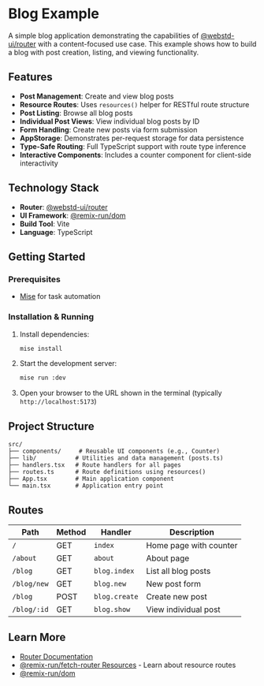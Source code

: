 # Blog Example

A simple blog application demonstrating the capabilities of [@webstd-ui/router](../../packages/router) with a content-focused use case. This example shows how to build a blog with post creation, listing, and viewing functionality.

## Features

- **Post Management**: Create and view blog posts
- **Resource Routes**: Uses `resources()` helper for RESTful route structure
- **Post Listing**: Browse all blog posts
- **Individual Post Views**: View individual blog posts by ID
- **Form Handling**: Create new posts via form submission
- **AppStorage**: Demonstrates per-request storage for data persistence
- **Type-Safe Routing**: Full TypeScript support with route type inference
- **Interactive Components**: Includes a counter component for client-side interactivity

## Technology Stack

- **Router**: [@webstd-ui/router](../../packages/router)
- **UI Framework**: [@remix-run/dom](https://www.npmjs.com/package/@remix-run/dom)
- **Build Tool**: Vite
- **Language**: TypeScript

## Getting Started

### Prerequisites

- [Mise](https://mise.jdx.dev/) for task automation

### Installation & Running

1. Install dependencies:
   ```sh
   mise install
   ```

2. Start the development server:
   ```sh
   mise run :dev
   ```

3. Open your browser to the URL shown in the terminal (typically `http://localhost:5173`)

## Project Structure

```
src/
├── components/     # Reusable UI components (e.g., Counter)
├── lib/           # Utilities and data management (posts.ts)
├── handlers.tsx   # Route handlers for all pages
├── routes.ts      # Route definitions using resources()
├── App.tsx        # Main application component
└── main.tsx       # Application entry point
```

## Routes

| Path | Method | Handler | Description |
|------|--------|---------|-------------|
| `/` | GET | `index` | Home page with counter |
| `/about` | GET | `about` | About page |
| `/blog` | GET | `blog.index` | List all blog posts |
| `/blog/new` | GET | `blog.new` | New post form |
| `/blog` | POST | `blog.create` | Create new post |
| `/blog/:id` | GET | `blog.show` | View individual post |

## Learn More

- [Router Documentation](../../packages/router)
- [@remix-run/fetch-router Resources](https://www.npmjs.com/package/@remix-run/fetch-router) - Learn about resource routes
- [@remix-run/dom](https://www.npmjs.com/package/@remix-run/dom)
